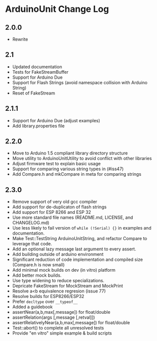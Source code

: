 # ArduinoUnit Change Log

## 2.0.0

* Rewrite

## 2.1

* Updated documentation
* Tests for FakeStreamBuffer
* Support for Arduino Due
* Support for Flash Strings (avoid namespace collision with Arduino String)
* Reset of FakeStream

## 2.1.1

* Support for Arduino Due (adjust examples)
* Add library.properties file

## 2.2.0

* Move to Arduino 1.5 compliant library directory structure
* Move utility to ArduinoUnitUtility to avoid conflict with other libraries
* Adjust firmware test to explain basic usage
* Support for comparing various string types in (#iss47)
* Add Compare.h and mkCompare in meta for comparing strings

## 2.3.0

* Remove support of very old gcc compiler
* Add support for de-duplicaton of flash strings
* Add support for ESP 8266 and ESP 32
* Use more standard file names (README.md, LICENSE, and CHANGELOG.md)
* Use less likely to fail version of `while (!Serial) {}` in examples and documentation.
* Make Test::TestString ArduinoUnitString, and refactor Compare to leverage that code.
* Add an optional lazy message last argument to every assert.
* Add building outside of arduino environment
* Significant reduction of code implementation and compiled size (Compare.h is now small)
* Add minimal mock builds on dev (in vitro) platform
* Add better mock builds.
* Use type widening to reduce specializations.
* Depricate FakeStream for MockStream and MockPrint
* Resolve a<b equivalence regresion (issue 77)
* Resolve builds for ESP8266/ESP32
* Prefer `decltype` over `__typeof__`
* Added a guidebook
* assertNear(a,b,max[,message]) for float/double
* assertRelation(args [,message [,retval]])
* assertRelativelyNear(a,b,max[,message]) for float/double
* Test::abort() to complete all unresolved tests
* Provide "en vitro" simple example & build scripts
